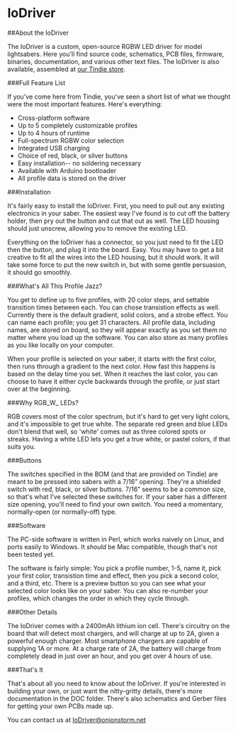 ﻿IoDriver
========
##About the IoDriver

The IoDriver is a custom, open-source RGBW LED driver for model lightsabers. Here you'll find source code, schematics, PCB files, firmware, binaries, documentation, and various other text files. The IoDriver is also available, assembled at [our Tindie store](https://www.tindie.com/products/rexxar/iodriver/). 

###Full Feature List

If you've come here from Tindie, you've seen a short list of what we thought were the most important features. Here's everything:


- Cross-platform software
- Up to 5 completely customizable profiles
- Up to 4 hours of runtime
- Full-spectrum RGBW color selection
- Integrated USB charging
- Choice of red, black, or silver buttons
- Easy installation-- no soldering necessary
- Available with Arduino bootloader
- All profile data is stored on the driver

###Installation

It's fairly easy to install the IoDriver. First, you need to pull out any existing electronics in your saber. The easiest way I've found is to cut off the battery holder, then pry out the button and cut that out as well. The LED housing should just unscrew, allowing you to remove the existing LED.

Everything on the IoDriver has a connector, so you just need to fit the LED then the button, and plug it into the board. Easy. You may have to get a bit creative to fit all the wires into the LED housing, but it should work. It will take some force to put the new switch in, but with some gentle persuasion, it should go smoothly.

###What's All This Profile Jazz?

You get to define up to five profiles, with 20 color steps, and settable transition times between each. You can chose transistion effects as well. Currently there is the default gradient, solid colors, and a strobe effect. You can name each profile; you get 31 characters. All profile data, including names, are stored on board, so they will appear exactly as you set them no matter where you load up the software. You can also store as many profiles as you like locally on your computer.

When your profile is selected on your saber, it starts with the first color, then runs through a gradient to the next color. How fast this happens is based on the delay time you set. When it reaches the last color, you can choose to have it either cycle backwards through the profile, or just start over at the beginning.

###Why RGB_W_ LEDs?

RGB covers most of the color spectrum, but it's hard to get very light colors, and it's impossible to get true white. The separate red green and blue LEDs don't blend that well, so 'white' comes out as three colored spots or streaks. Having a white LED lets you get a true white, or pastel colors, if that suits you.

###Buttons

The switches specified in the BOM (and that are provided on Tindie) are meant to be pressed into sabers with a 7/16” opening. They're a shielded switch with red, black, or silver buttons. 7/16” seems to be a common size, so that's what I've selected these switches for. If your saber has a different size opening, you'll need to find your own switch. You need a momentary, normally-open (or normally-off) type.

###Software

The PC-side software is written in Perl, which works naively on Linux, and ports easily to Windows. It *should* be Mac compatible, though that's not been tested yet.

The software is fairly simple: You pick a profile number, 1-5, name it, pick your first color, transistion time and effect, then you pick a second color, and a third, etc. There is a preview button so you can see what your selected color looks like on your saber. You can also re-number your profiles, which changes the order in which they cycle through.

###Other Details

The IoDriver comes with a 2400mAh lithium ion cell. There's circuitry on the board that will detect most chargers, and will charge at up to 2A, given a powerful enough charger. Most smartphone chargers are capable of supplying 1A or more. At a charge rate of 2A, the battery will charge from completely dead in just over an hour, and you get over 4 hours of use.

###That's It

That's about all you need to know about the IoDriver. If you're interested in building your own, or just want the nitty-gritty details, there's more documentation in the DOC folder. There's also schematics and Gerber files for getting your own PCBs made up.

You can contact us at [IoDriver@onionstorm.net](mailto:IoDriver@onionstorm.net)

